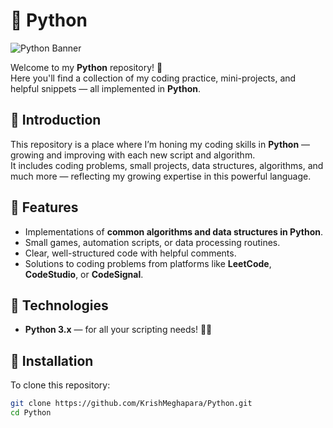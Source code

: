 # 🐍 **Python**  

![Python Banner](https://via.placeholder.com/1000x300?text=Python+Repository+by+Krish+Meghapara)  

Welcome to my **Python** repository! 🌟  
Here you'll find a collection of my coding practice, mini-projects, and helpful snippets — all implemented in **Python**.

## 🔹 Introduction

This repository is a place where I’m honing my coding skills in **Python** — growing and improving with each new script and algorithm.  
It includes coding problems, small projects, data structures, algorithms, and much more — reflecting my growing expertise in this powerful language.

## 🔹 Features

- Implementations of **common algorithms and data structures in Python**.
- Small games, automation scripts, or data processing routines.
- Clear, well-structured code with helpful comments.
- Solutions to coding problems from platforms like **LeetCode**, **CodeStudio**, or **CodeSignal**.

## 🔹 Technologies

- **Python 3.x** — for all your scripting needs! 🐍✨

## 🔹 Installation

To clone this repository:

```bash
git clone https://github.com/KrishMeghapara/Python.git
cd Python
